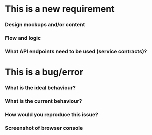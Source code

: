 # This is a new requirement
### Design mockups and/or content

### Flow and logic

### What API endpoints need to be used (service contracts)?

# This is a bug/error
### What is the ideal behaviour?

### What is the current behaviour?

### How would you reproduce this issue?

### Screenshot of browser console
